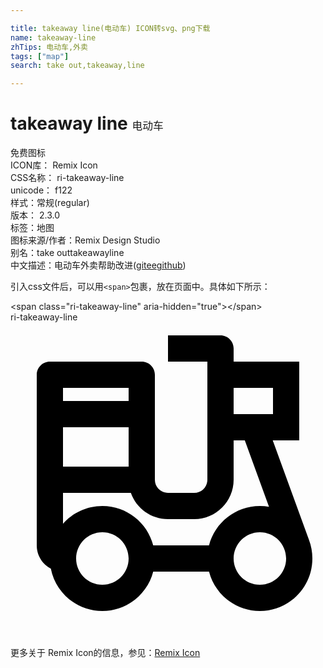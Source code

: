 ```yaml
---

title: takeaway line(电动车) ICON转svg、png下载
name: takeaway-line
zhTips: 电动车,外卖
tags: ["map"]
search: take out,takeaway,line

---
```


# takeaway line  <small style="font-size: 60%;font-weight: 100">电动车</small>


<div class="detail-page">
<p>
<span><span class="badge-success badge">免费图标</span> </span>
<br/>
<span>
ICON库：
<span class="badge-secondary badge">Remix Icon</span> 
</span>
<br/>
<span>
CSS名称：
<span class="badge-secondary badge">ri-takeaway-line</span> 
</span>
<br/>
<span>
unicode：
<span class="badge-secondary badge">f122</span> 
<copy-btn content='f122' btn-title=""></copy-btn>
<copy-btn :content='String.fromCodePoint(parseInt("f122", 16))' btn-title="复制U"></copy-btn>
</span><br/><span>样式：<span class="badge-light badge">常规(regular)</span></span>
<br/>
<span>
版本：
<span class="badge-secondary badge">2.3.0</span> 
</span><br/><span>标签：<span class="badge-light badge"><router-link to="/tags/map.html">地图</router-link></span></span>
<br/>
<span>图标来源/作者：<span class="badge-light badge">Remix Design Studio</span></span> 
<br/>
<span>别名：<span class="badge-light badge">take out</span><span class="badge-light badge">takeaway</span><span class="badge-light badge">line</span></span><br/><span class="zh-detail">中文描述：<span class="badge-primary badge">电动车</span><span class="badge-primary badge">外卖</span><span class="help-link"><span>帮助改进</span>(<a href="https://gitee.com/liuwave/icon-helper/edit/master/json/remix/map/takeaway-line.json" target="_blank" rel="noopener noreferrer">gitee</a><a href="https://github.com/liuwave/icon-helper/edit/master/json/remix/map/takeaway-line.json" target="_blank" rel="noopener noreferrer">github</a></span>)</span><br/>
</p>
</div>
<div class="alert alert-dark">
  <i class="ri-takeaway-line ri-xs"></i>
  <i class="ri-takeaway-line ri-sm"></i>
  <i class="ri-takeaway-line ri-lg"></i>
  <i class="ri-takeaway-line ri-2x"></i>
  <i class="ri-takeaway-line ri-3x"></i>
  <i class="ri-takeaway-line ri-5x"></i>
  <i class="ri-takeaway-line ri-7x"></i>
</div>
<div>
  <p>引入css文件后，可以用<code>&lt;span&gt;</code>包裹，放在页面中。具体如下所示：    
  </p>
  <div class="alert alert-primary" style="font-size: 14px">
    &lt;span class="ri-takeaway-line" aria-hidden="true"&gt;&lt;/span&gt;
    <copy-btn content='<span class="ri-takeaway-line" aria-hidden="true"></span>'></copy-btn>
  </div>
  <div class="alert alert-secondary">
    <i class="ri-takeaway-line"
    style="font-size: 24px"
    aria-hidden="true"></i> ri-takeaway-line
    <copy-btn content="ri-takeaway-line" btn-title="复制图标名称"></copy-btn>
  </div>
</div>
<div id="svg" class="svg-wrap">
<svg xmlns="http://www.w3.org/2000/svg" viewBox="0 0 24 24">
  <g>
    <path fill="none" d="M0 0h24v24H0z"/>
    <path fill-rule="nonzero" d="M16,1 C16.5522847,1 17,1.44771525 17,2 L17,2.999 L22,3 L22,9 L19.98,8.999 L22.7467496,16.595251 C22.9104689,17.0320314 23,17.5050658 23,17.9990113 C23,20.2081503 21.209139,21.9990113 19,21.9990113 C17.1367966,21.9990113 15.5711292,20.7251084 15.1264725,19.0007774 L10.8737865,19.0007613 C10.429479,20.7256022 8.86356525,22 7,22 C5.05513052,22 3.43445123,20.6119768 3.07453347,18.7725019 C2.43557576,18.4390399 2,17.770387 2,17 L2,4 C2,3.44771525 2.44771525,3 3,3 L10,3 C10.5522847,3 11,3.44771525 11,4 L11,12 C11,12.5128358 11.3860402,12.9355072 11.8833789,12.9932723 L12,13 L14,13 C14.5128358,13 14.9355072,12.6139598 14.9932723,12.1166211 L15,12 L15,3 L12,3 L12,1 L16,1 Z M7,16 C5.8954305,16 5,16.8954305 5,18 C5,19.1045695 5.8954305,20 7,20 C8.1045695,20 9,19.1045695 9,18 C9,16.8954305 8.1045695,16 7,16 Z M19,15.9990113 C17.8954305,15.9990113 17,16.8944418 17,17.9990113 C17,19.1035808 17.8954305,19.9990113 19,19.9990113 C20.1045695,19.9990113 21,19.1035808 21,17.9990113 C21,16.8944418 20.1045695,15.9990113 19,15.9990113 Z M17.852,8.999 L17,8.999 L17,12 C17,13.6568542 15.6568542,15 14,15 L12,15 C10.6941178,15 9.58311485,14.1656226 9.17102423,13.0009007 L3.99994303,13 L3.99994303,15.3542402 C4.73288889,14.523782 5.80527652,14 7,14 C8.86392711,14 10.4300871,15.2748927 10.8740452,17.0002597 L15.1256964,17.0002597 C15.5693048,15.2743991 17.135711,13.9990113 19,13.9990113 C19.2372818,13.9990113 19.469738,14.019672 19.6956678,14.0592925 L17.852,8.999 Z M9,8 L4,8 L4,11 L9,11 L9,8 Z M20,5 L17,5 L17,7 L20,7 L20,5 Z M9,5 L4,5 L4,6 L9,6 L9,5 Z"/>
  </g>
</svg>

</div>
<detail full-name='ri-takeaway-line'></detail>
    
<div><p>更多关于  Remix Icon的信息，参见：<a target="_blank" href="https://iconhelper.cn/remix.html">Remix Icon</a>
</p></div>
